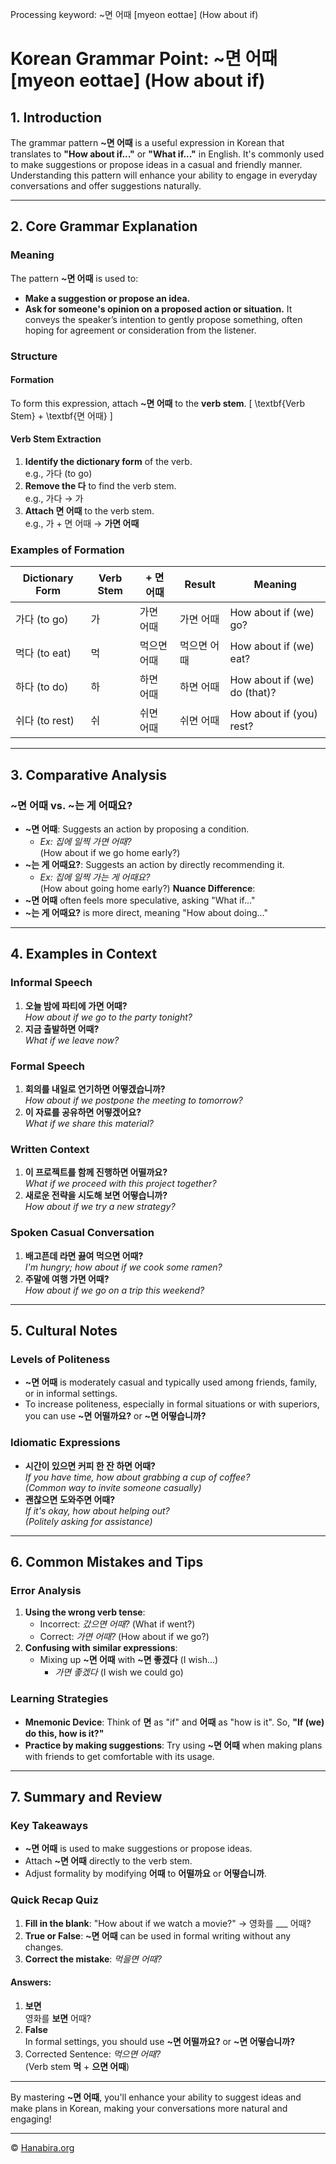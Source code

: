 Processing keyword: ~면 어때 [myeon eottae] (How about if)
# Korean Grammar Point: ~면 어때 [myeon eottae] (How about if)

## 1. Introduction
The grammar pattern **~면 어때** is a useful expression in Korean that translates to **"How about if..."** or **"What if..."** in English. It's commonly used to make suggestions or propose ideas in a casual and friendly manner. Understanding this pattern will enhance your ability to engage in everyday conversations and offer suggestions naturally.

---
## 2. Core Grammar Explanation
### Meaning
The pattern **~면 어때** is used to:
- **Make a suggestion or propose an idea.**
- **Ask for someone's opinion on a proposed action or situation.**
It conveys the speaker’s intention to gently propose something, often hoping for agreement or consideration from the listener.
### Structure
#### Formation
To form this expression, attach **~면 어때** to the **verb stem**.
\[
\textbf{Verb Stem} + \textbf{면 어때}
\]
#### Verb Stem Extraction
1. **Identify the dictionary form** of the verb.  
   e.g., 가다 (to go)
2. **Remove the 다** to find the verb stem.  
   e.g., 가다 → 가
3. **Attach 면 어때** to the verb stem.  
   e.g., 가 + 면 어때 → **가면 어때**
### Examples of Formation
| Dictionary Form | Verb Stem | + 면 어때 | Result          | Meaning                       |
|-----------------|-----------|-----------|-----------------|-------------------------------|
| 가다 (to go)    | 가        | 가면 어때 | 가면 어때       | How about if (we) go?         |
| 먹다 (to eat)   | 먹        | 먹으면 어때| 먹으면 어때     | How about if (we) eat?        |
| 하다 (to do)    | 하        | 하면 어때 | 하면 어때       | How about if (we) do (that)?  |
| 쉬다 (to rest)  | 쉬        | 쉬면 어때 | 쉬면 어때       | How about if (you) rest?      |
---
## 3. Comparative Analysis
### ~면 어때 vs. ~는 게 어때요?
- **~면 어때**: Suggests an action by proposing a condition.  
  - *Ex: 집에 일찍 가면 어때?*  
    (How about if we go home early?)
- **~는 게 어때요?**: Suggests an action by directly recommending it.  
  - *Ex: 집에 일찍 가는 게 어때요?*  
    (How about going home early?)
**Nuance Difference**:
- **~면 어때** often feels more speculative, asking "What if..."
- **~는 게 어때요?** is more direct, meaning "How about doing..."
---
## 4. Examples in Context
### Informal Speech
1. **오늘 밤에 파티에 가면 어때?**  
   *How about if we go to the party tonight?*
2. **지금 출발하면 어때?**  
   *What if we leave now?*
### Formal Speech
1. **회의를 내일로 연기하면 어떻겠습니까?**  
   *How about if we postpone the meeting to tomorrow?*
2. **이 자료를 공유하면 어떻겠어요?**  
   *What if we share this material?*
### Written Context
1. **이 프로젝트를 함께 진행하면 어떨까요?**  
   *What if we proceed with this project together?*
2. **새로운 전략을 시도해 보면 어떻습니까?**  
   *How about if we try a new strategy?*
### Spoken Casual Conversation
1. **배고픈데 라면 끓여 먹으면 어때?**  
   *I'm hungry; how about if we cook some ramen?*
2. **주말에 여행 가면 어때?**  
   *How about if we go on a trip this weekend?*
---
## 5. Cultural Notes
### Levels of Politeness
- **~면 어때** is moderately casual and typically used among friends, family, or in informal settings.
- To increase politeness, especially in formal situations or with superiors, you can use **~면 어떨까요?** or **~면 어떻습니까?**
### Idiomatic Expressions
- **시간이 있으면 커피 한 잔 하면 어때?**  
  *If you have time, how about grabbing a cup of coffee?*  
  *(Common way to invite someone casually)*
- **괜찮으면 도와주면 어때?**  
  *If it's okay, how about helping out?*  
  *(Politely asking for assistance)*
---
## 6. Common Mistakes and Tips
### Error Analysis
1. **Using the wrong verb tense**:
   - Incorrect: *갔으면 어때?* (What if went?)
   - Correct: *가면 어때?* (How about if we go?)
2. **Confusing with similar expressions**:
   - Mixing up **~면 어때** with **~면 좋겠다** (I wish...)
     - *가면 좋겠다* (I wish we could go)
### Learning Strategies
- **Mnemonic Device**: Think of **면** as "if" and **어때** as "how is it". So, **"If (we) do this, how is it?"**
- **Practice by making suggestions**: Try using **~면 어때** when making plans with friends to get comfortable with its usage.
---
## 7. Summary and Review
### Key Takeaways
- **~면 어때** is used to make suggestions or propose ideas.
- Attach **~면 어때** directly to the verb stem.
- Adjust formality by modifying **어때** to **어떨까요** or **어떻습니까**.
### Quick Recap Quiz
1. **Fill in the blank**: "How about if we watch a movie?" → 영화를 ___ 어때?
2. **True or False**: **~면 어때** can be used in formal writing without any changes.
3. **Correct the mistake**: *먹을면 어때?*
#### Answers:
1. **보면**  
   영화를 **보면** 어때?
2. **False**  
   In formal settings, you should use **~면 어떨까요?** or **~면 어떻습니까?**
3. Corrected Sentence: *먹으면 어때?*  
   (Verb stem **먹** + **으면 어때**)
---
By mastering **~면 어때**, you'll enhance your ability to suggest ideas and make plans in Korean, making your conversations more natural and engaging!

---
© [Hanabira.org](https://hanabira.org)
